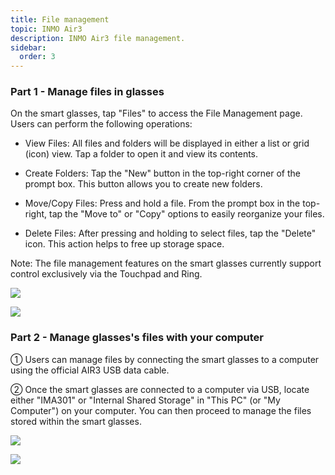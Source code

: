 ```yaml
---
title: File management
topic: INMO Air3
description: INMO Air3 file management.
sidebar:
  order: 3
---
```


### Part 1 - Manage files in glasses

On the smart glasses, tap "Files" to access the File Management page. Users can perform the following operations:

* View Files: All files and folders will be displayed in either a list or grid (icon) view. Tap a folder to open it and view its contents.

* Create Folders: Tap the "New" button in the top-right corner of the prompt box. This button allows you to create new folders.

* Move/Copy Files: Press and hold a file. From the prompt box in the top-right, tap the "Move to" or "Copy" options to easily reorganize your files.

* Delete Files: After pressing and holding to select files, tap the "Delete" icon. This action helps to free up storage space.

Note: The file management features on the smart glasses currently support control exclusively via the Touchpad and Ring.

![](public/images/air3/file-management-1.png)

![](public/images/air3/file-management-2.png)

### Part 2 - Manage glasses's files with your computer

① Users can manage files by connecting the smart glasses to a computer using the official AIR3 USB data cable.

② Once the smart glasses are connected to a computer via USB, locate either "IMA301" or "Internal Shared Storage" in "This PC" (or "My Computer") on your computer. You can then proceed to manage the files stored within the smart glasses.

![](public/images/air3/file-management-3.png)

![](public/images/air3/file-management-4.png)



